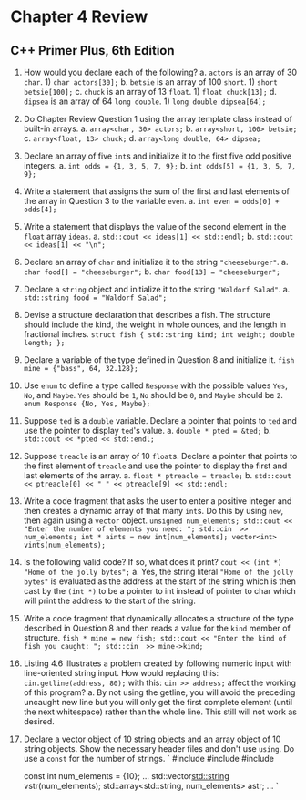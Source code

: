 # Chapter 4 Review
## C++ Primer Plus, 6th Edition

1. How would you declare each of the following?
	a. `actors` is an array of 30 `char`.
		1) `char actors[30];`
	b. `betsie` is an array of 100 `short`.
		1) `short betsie[100];`
	c. `chuck` is an array of 13 `float`.
		1) `float chuck[13];`
	d. `dipsea` is an array of 64 `long double`.
		1) `long double dipsea[64];`
2. Do Chapter Review Question 1 using the array template class instead of built-in arrays.
	a. `array<char, 30> actors;`
	b. `array<short, 100> betsie;`
	c. `array<float, 13> chuck;`
	d. `array<long double, 64> dipsea;`
3. Declare an array of five `int`s and initialize it to the first five odd positive integers.
	a. `int odds = {1, 3, 5, 7, 9};`
	b. `int odds[5] = {1, 3, 5, 7, 9};`
4. Write a statement that assigns the sum of the first and last elements of the array in Question 3 to the variable
   `even`.
	a. `int even = odds[0] + odds[4];`
5. Write a statement that displays the value of the second element in the `float` array `ideas`.
	a. `std::cout << ideas[1] << std::endl;`
	b. `std::cout << ideas[1] << "\n";`
6. Declare an array of `char` and initialize it to the string `"cheeseburger"`.
	a. `char food[] = "cheeseburger";`
	b. `char food[13] = "cheeseburger";`
7. Declare a `string` object and initialize it to the string `"Waldorf Salad"`.
	a. `std::string food = "Waldorf Salad";`
8. Devise a structure declaration that describes a fish. The structure should include the kind, the weight in whole
   ounces, and the length in fractional inches.
	`
	struct fish
	{
		std::string kind;
		int weight;
		double length;
	};
	`
9. Declare a variable of the type defined in Question 8 and initialize it.
	`fish mine = {"bass", 64, 32.128};`
10. Use `enum` to define a type called `Response` with the possible values `Yes`, `No`, and `Maybe`. `Yes` should be 
    `1`, `No` should be `0`, and `Maybe` should be `2`.
	`enum Response {No, Yes, Maybe};` 
11. Suppose `ted` is a `double` variable. Declare a pointer that points to `ted` and use the pointer to display `ted`'s
    value.
	a. `double * pted = &ted;`
	b. `std::cout << *pted << std::endl;`
12. Suppose `treacle` is an array of 10 `float`s. Declare a pointer that points to the first element of `treacle` and
    use the pointer to display the first and last elements of the array.
	a. `float * ptreacle = treacle;`
	b. `std::cout << ptreacle[0] << " " << ptreacle[9] << std::endl;`
13. Write a code fragment that asks the user to enter a positive integer and then creates a dynamic array of that many
    `int`s. Do this by using `new`, then again using a `vector` object.
	`
	unsigned num_elements;
	std::cout << "Enter the number of elements you need: ";
	std::cin  >> num_elements;
	int * aints = new int[num_elements];
	vector<int> vints(num_elements);
	`
14. Is the following valid code? If so, what does it print?
    `cout << (int *) "Home of the jolly bytes";`
	a. Yes, the string literal `"Home of the jolly bytes"` is evaluated as the address at the start of the string which
	   is then cast by the `(int *)` to be a pointer to int instead of pointer to char which will print the address to
	   the start of the string.

15. Write a code fragment that dynamically allocates a structure of the type described in Question 8 and then reads a
    value for the `kind` member of structure.
	`
	fish * mine = new fish;
	std::cout << "Enter the kind of fish you caught: ";
	std::cin  >> mine->kind;
	`
16. Listing 4.6 illustrates a problem created by following numeric input with line-oriented string input. How would
    replacing this:
    `cin.getline(address, 80);`
    with this:
    `cin >> address;`
    affect the working of this program?
	a. By not using the getline, you will avoid the preceding uncaught new line but you will only get the first complete
	   element (until the next whitespace) rather than the whole line. This still will not work as desired.
17. Declare a vector object of 10 string objects and an array object of 10 string objects. Show the necessary header
    files and don't use `using`. Do use a `const` for the number of strings.
	`
	#include <array>
	#include <string>
	#include <vector>

	const int num_elements = {10};
	...
	std::vector<std::string> vstr(num_elements);
	std::array<std::string, num_elements> astr;
	...
	`
